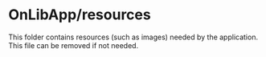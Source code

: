 # OnLibApp/resources

This folder contains resources (such as images) needed by the application. This file can
be removed if not needed.
